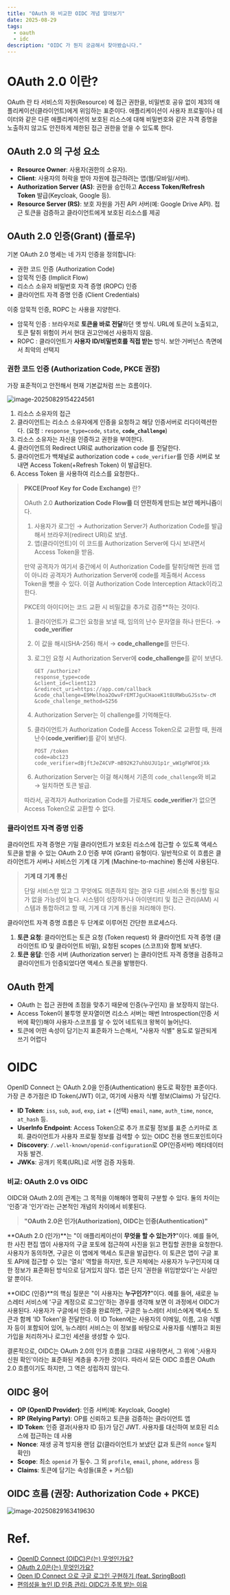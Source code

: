 ```yaml
---
title: "OAuth 와 비교한 OIDC 개념 알아보기"
date: 2025-08-29
tags:
  - oauth
  - idc
description: "OIDC 가 뭔지 궁금해서 찾아봤습니다."
---
```




# OAuth 2.0 이란?

OAuth 란 타 서비스의 자원(Resource) 에 접근 권한을, 비밀번호 공유 없이 제3의 애플리케이션(클라이언트)에게 위임하는 표준이다.
애플리케이션이 사용자 프로필이나 데이터와 같은 다른 애플리케이션의 보호된 리소스에 대해 비밀번호와 같은 자격 증명을 노출하지 않고도 안전하게 제한된 접근 권한을 얻을 수 있도록 한다.

## OAuth 2.0 의 구성 요소

- **Resource Owner**: 사용자(권한의 소유자).
- **Client**: 사용자의 허락을 받아 자원에 접근하려는 앱(웹/모바일/서버).
- **Authorization Server (AS)**: 권한을 승인하고 **Access Token/Refresh Token** 발급(Keycloak, Google 등).
- **Resource Server (RS)**: 보호 자원을 가진 API 서버(예: Google Drive API). 접근 토큰을 검증하고 클라이언트에게 보호된 리소스를 제공



## OAuth 2.0 인증(Grant) (플로우)
기본 OAuth 2.0 명세는 네 가지 인증을 정의합니다:

- 권한 코드 인증 (Authorization Code)
- 암묵적 인증 (Implicit Flow)
- 리소스 소유자 비밀번호 자격 증명 (ROPC) 인증
- 클라이언트 자격 증명 인증 (Client Credentials)

이중 암묵적 인증, ROPC 는 사용을 지양한다.

- 암묵적 인증 : 브라우저로 **토큰을 바로 전달**하던 옛 방식. URL에 토큰이 노출되고, 토큰 탈취 위험이 커서 현대 권고안에선 사용하지 않음.
- ROPC : 클라이언트가 **사용자 ID/비밀번호를 직접 받는** 방식. 보안·거버넌스 측면에서 최악의 선택지

### 권한 코드 인증 (Authorization Code, **PKCE 권장**)

가장 표준적이고 안전해서 현재 기본값처럼 쓰는 흐름이다.

![image-20250829154224561](../../.vuepress/public/images/2025-08-29-oidc/image-20250829154224561.png)

1. 리소스 소유자의 접근
2. 클라이언트는 리소스 소유자에게 인증을 요청하고 해당 인증서버로 리다이렉션한다. (요청 : `response_type=code`, `state`, **`code_challenge`**)
3. 리소스 소유자는 자신을 인증하고 권한을 부여한다.
4.  클라이언트의 Redirect URI로 authorization code 를 전달한다.
5. 클라이언트가 백채널로 authorization code + `code_verifier`를  인증 서버로 보내면 Access Token(+Refresh Token) 이 발급된다.
6. Access Token 을 사용하여 리소스를 요청한다..

> **PKCE(Proof Key for Code Exchange)** 란?
>
> OAuth 2.0 **Authorization Code Flow를 더 안전하게 만드는 보안 메커니즘**이다.
>
> 1. 사용자가 로그인 → Authorization Server가 Authorization Code를 발급해서 브라우저(redirect URI)로 보냄.
> 2. 앱(클라이언트)이 이 코드를 Authorization Server에 다시 보내면서 Access Token을 받음.
>
>  만약 공격자가 여기서 중간에서 이 Authorization Code를 탈취당해면 원래 앱이 아니라 공격자가 Authorization Server에 code를 제출해서 Access Token을 뺏을 수 있다. 이걸 Authorization Code Interception Attack이라고 한다.
>
> PKCE의 아이디어는 코드 교환 시 비밀값을 추가로 검증**하는 것이다.
>
> 1. 클라이언트가 로그인 요청을 보낼 때, 임의의 난수 문자열을 하나 만든다. → **code_verifier**
>
> 2. 이 값을 해시(SHA-256) 해서 → **code_challenge**를 만든다.
>
> 3. 로그인 요청 시 Authorization Server에 **code_challenge**를 같이 보낸다.
>
>    ```
>    GET /authorize?
>    response_type=code
>    &client_id=client123
>    &redirect_uri=https://app.com/callback
>    &code_challenge=E9Melhoa2OwvFrEMTJguCHaoeK1t8URWbuGJSstw-cM
>    &code_challenge_method=S256
>    ```
>
> 4. Authorization Server는 이 challenge를 기억해둔다.
>
> 5. 클라이언트가 Authorization Code를 Access Token으로 교환할 때, 원래 난수(**code_verifier**)를 같이 보낸다.
>
>    ```
>    POST /token
>    code=abc123
>    code_verifier=dBjftJeZ4CVP-mB92K27uhbUJU1p1r_wW1gFWFOEjXk
>    ```
>
> 6. Authorization Server는 이걸 해시해서 기존의 `code_challenge`와 비교 → 일치하면 토큰 발급.
>
> 따라서, 공격자가 Authorization Code를 가로채도 **code_verifier**가 없으면 Access Token으로 교환할 수 없다.

### 클라이언트 자격 증명 인증

클라이언트 자격 증명은 기밀 클라이언트가 보호된 리소스에 접근할 수 있도록 액세스 토큰을 받을 수 있는 OAuth 2.0 인증 부여 (Grant) 유형이다. 일반적으로 이 흐름은 클라이언트가 서버나 서비스인  기계 대 기계 (Machine-to-machine) 통신에 사용된다.

>  **기계 대 기계 통신**
>
> 단일 서비스만 있고 그 무엇에도 의존하지 않는 경우 다른 서비스와 통신할 필요가 없을 가능성이 높다. 시스템이 성장하거나 아이덴티티 및 접근 관리(IAM) 시스템과 통합하려고 할 때, 기계 대 기계 통신을 처리해야 한다.

클라이언트 자격 증명 흐름은 두 단계로 이루어진 간단한 프로세스다.

1. **토큰 요청**: 클라이언트는 토큰 요청 (Token request) 와 클라이언트 자격 증명 (클라이언트 ID 및 클라이언트 비밀), 요청된 scopes (스코프)와 함께 보낸다.
2. **토큰 응답**: 인증 서버 (Authorization server) 는 클라이언트 자격 증명을 검증하고 클라이언트가 인증되었다면 액세스 토큰을 발행한다.

## OAuth 한계

- OAuth 는 접근 권한에 초점을 맞추기 때문에 인증(누구인지) 을 보장하지 않는다.
- Access Token이 불투명 문자열이면 리소스 서버는 매번 Introspection(인증 서버에 확인)해야 사용자·스코프를 알 수 있어 네트워크 왕복이 늘어난다.
- 토큰에 어떤 속성이 담기는지 표준화가 느슨해서, "사용자 식별" 용도로 일관되게 쓰기 어렵다

# OIDC

OpenID Connect 는 OAuth 2.0을 인증(Authentication) 용도로 확장한 표준이다. 가장 큰 추가점은 ID Token(JWT) 이고, 여기에 사용자 식별 정보(Claims) 가 담긴다.

- **ID Token**: `iss`, `sub`, `aud`, `exp`, `iat` + (선택) `email`, `name`, `auth_time`, `nonce`, `at_hash` 등.
- **UserInfo Endpoint**: Access Token으로 추가 프로필 정보를 표준 스키마로 조회. 클라이언트가 사용자 프로필 정보를 검색할 수 있는 OIDC 전용 엔드포인트이다
- **Discovery**: `/.well-known/openid-configuration`로 OP(인증서버) 메타데이터 자동 발견.
- **JWKs**: 공개키 목록(URL)로 서명 검증 자동화.

### 비교: OAuth 2.0 vs OIDC

OIDC와 OAuth 2.0의 관계는 그 목적을 이해해야 명확히 구분할 수 있다. 둘의 차이는 '인증'과 '인가'라는 근본적인 개념의 차이에서 비롯된다.

> **"OAuth 2.0은 인가(Authorization), OIDC는 인증(Authentication)"**

**OAuth 2.0 (인가)**는 "이 애플리케이션이 **무엇을 할 수 있는가?**"이다. 예를 들어, 한 사진 편집 앱이 사용자의 구글 포토에 접근하여 사진을 읽고 편집할 권한을 요청한다. 사용자가 동의하면, 구글은 이 앱에게 액세스 토큰을 발급한다. 이 토큰은 앱이 구글 포토 API에 접근할 수 있는 '열쇠' 역할을 하지만, 토큰 자체에는 사용자가 누구인지에 대한 정보가 표준화된 방식으로 담겨있지 않다. 앱은 단지 '권한을 위임받았다'는 사실만 알 뿐이다.

**OIDC (인증)**의 핵심 질문은 "이 사용자는 **누구인가?**"이다. 예를 들어, 새로운 뉴스레터 서비스에 '구글 계정으로 로그인'하는 경우를 생각해 보면 이 과정에서 OIDC가 사용된다. 사용자가 구글에서 인증을 완료하면, 구글은 뉴스레터 서비스에게 액세스 토큰과 함께 'ID Token'을 전달한다. 이 ID Token에는 사용자의 이메일, 이름, 고유 식별자 등이 포함되어 있어, 뉴스레터 서비스는 이 정보를 바탕으로 사용자를 식별하고 회원 가입을 처리하거나 로그인 세션을 생성할 수 있다.

결론적으로, OIDC는 OAuth 2.0의 인가 흐름을 그대로 사용하면서, 그 위에 ';사용자 신원 확인'이라는 표준화된 계층을 추가한 것이다. 따라서 모든 OIDC 흐름은 OAuth 2.0 흐름이기도 하지만, 그 역은 성립하지 않는다.

## OIDC 용어

- **OP (OpenID Provider)**: 인증 서버(예: Keycloak, Google)
- **RP (Relying Party)**: OP를 신뢰하고 토큰을 검증하는 클라이언트 앱
- **ID Token**: 인증 결과(사용자 ID 등)가 담긴 JWT.  사용자를 대신하여 보호된 리소스에 접근하는 데 사용
- **Nonce**: 재생 공격 방지용 랜덤 값(클라이언트가 보냈던 값과 토큰의 `nonce` 일치 확인)
- **Scope**: 최소 `openid` 가 필수. 그 외 `profile`, `email`, `phone`, `address` 등
- **Claims**: 토큰에 담기는 속성들(표준 + 커스텀)

## OIDC 흐름 (권장: **Authorization Code + PKCE**)

![image-20250829163419630](../../.vuepress/public/images/2025-08-29-oidc/image-20250829163419630.png)

# Ref.

- [OpenID Connect (OIDC)은(는) 무엇인가요?](https://auth-wiki.logto.io/ko/openid-connect)
- [OAuth 2.0은(는) 무엇인가요?](https://auth-wiki.logto.io/ko/oauth-2.0)
- [Open ID Connect 으로 구글 로그인 구현하기 (feat. SpringBoot)](https://aodtns.tistory.com/124)
- [편의성을 높인 ID 인증 관리: OIDC가 주목 받는 이유](https://s-core.co.kr/insight/view/%ED%8E%B8%EC%9D%98%EC%84%B1%EC%9D%84-%EB%86%92%EC%9D%B8-id-%EC%9D%B8%EC%A6%9D-%EA%B4%80%EB%A6%AC-oidc%EA%B0%80-%EC%A3%BC%EB%AA%A9-%EB%B0%9B%EB%8A%94-%EC%9D%B4%EC%9C%A0/)
